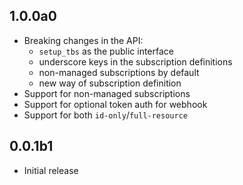 ## 1.0.0a0

- Breaking changes in the API:
    - `setup_tbs` as the public interface
    - underscore keys in the subscription definitions
    - non-managed subscriptions by default
    - new way of subscription definition
- Support for non-managed subscriptions
- Support for optional token auth for webhook
- Support for both `id-only`/`full-resource`

## 0.0.1b1

- Initial release
